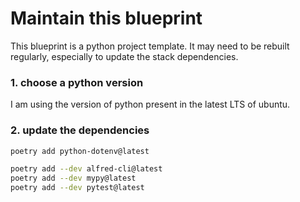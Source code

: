 # Maintain this blueprint

This blueprint is a python project template. It may need to be rebuilt regularly, especially to update the stack dependencies.

### 1. choose a python version

I am using the version of python present in the latest LTS of ubuntu.

### 2. update the dependencies

```bash
poetry add python-dotenv@latest

poetry add --dev alfred-cli@latest
poetry add --dev mypy@latest
poetry add --dev pytest@latest
```

